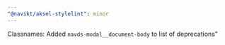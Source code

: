 ```yaml
---
"@navikt/aksel-stylelint": minor
---
```


Classnames: Added `navds-modal__document-body` to list of deprecations"
